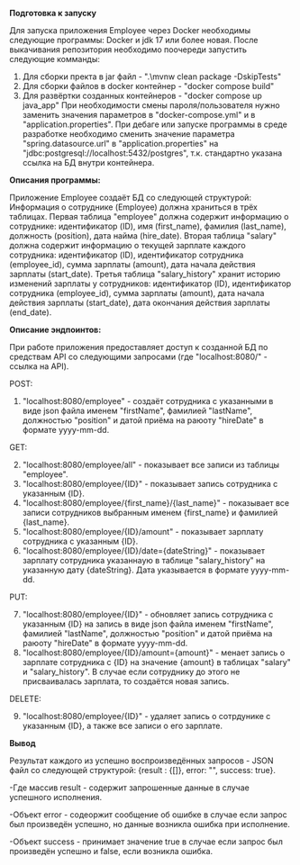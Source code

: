 <b>Подготовка к запуску</b>

Для запуска приложения Employee через Docker необходимы следующие программы: Docker и jdk 17 или более новая.
После выкачивания репозитория необходимо поочереди запустить следующие комманды:
1) Для сборки пректа в jar файл - ".\mvnw clean package -DskipTests"
2) Для сборки файлов в docker контейнер - "docker compose build"
3) Для развёртки созданных контейнеров - "docker compose up java_app"
При необходимости смены пароля/пользователя нужно заменить значения параметров в "docker-compose.yml" и в "application.properties".
При дебаге или запуске программы в среде разработке необходимо сменить значение параметра "spring.datasource.url" в "application.properties" на "jdbc:postgresql://localhost:5432/postgres", т.к. стандартно указана ссылка на БД внутри контейнера.


<b>Описания программы:</b>
  
Приложение Employee создаёт БД со следующей структурой:
Информация о сотруднике (Employee) должна храниться в трёх таблицах.
Первая таблица "employee" должна содержит информацию о сотруднике: идентификатор (ID), имя (first_name), фамилия (last_name), должность (position), дата найма (hire_date).
Вторая таблица "salary" должна содержит информацию о текущей зарплате каждого сотрудника: идентификатор (ID), идентификатор сотрудника (employee_id), сумма зарплаты (amount), дата начала действия зарплаты (start_date).
Третья таблица "salary_history" хранит историю изменений зарплаты у сотрудников: идентификатор (ID), идентификатор сотрудника (employee_id), сумма зарплаты (amount), дата начала действия зарплаты (start_date), дата окончания действия зарплаты (end_date).


<b>Описание эндпоинтов:</b>

При работе приложения предоставляет доступ к созданной БД по средствам API со следующими запросами (где "localhost:8080/" - ссылка на API).

POST:

1) "localhost:8080/employee" - создаёт сотрудника с указанными в виде json файла именем "firstName", фамилией "lastName", должностью "position" и датой приёма на раюоту "hireDate" в формате yyyy-mm-dd.

GET:

2) "localhost:8080/employee/all" - показывает все записи из таблицы "employee".
3) "localhost:8080/employee/{ID}" - показывает запись сотрудника с указанным {ID}.
4) "localhost:8080/employee/{first_name}/{last_name}" -  показывает все записи сотрудников выбранным именем {first_name} и фамилией {last_name}.
5) "localhost:8080/employee/{ID}/amount" - показывает зарплату сотрудника с указанным {ID}.
6) "localhost:8080/employee/{ID}/date={dateString}" - показывает зарплату сотрудника указаннаую в таблице "salary_history" на указанную дату {dateString}. Дата указывается в формате yyyy-mm-dd.

PUT:

7) "localhost:8080/employee/{ID}" - обновляет запись сотрудника с указанным {ID} на запись в виде json файла именем "firstName", фамилией "lastName", должностью "position" и датой приёма на раюоту "hireDate" в формате yyyy-mm-dd.
8) "localhost:8080/employee/{ID}/amount={amount}" - менает запись о зарплате сотрудника с {ID} на значение {amount} в таблицах "salary" и "salary_history". В случае если сотруднику до этого не присваивалась зарплата, то создаётся новая запись.

DELETE:

9) "localhost:8080/employee/{ID}" - удаляет запись о сотрдунике с указанным {ID}, а также все записи о его зарплате.


<b>Вывод</b>

Результат каждого из успешно воспроизведённых запросов - JSON файл со следующей структурой:
{result : {[]}, error: "", success: true}.

-Где массив result - содержит запрошенные данные в случае успешного исполнения. 

-Объект error - содеоржит сообщение об ошибке в случае если запрос был произведён успешно, но данные возникла ошибка при исполнение.

-Объект success - принимает значение true  в случае если запрос был произведён успешно и false, если возникла ошибка.
